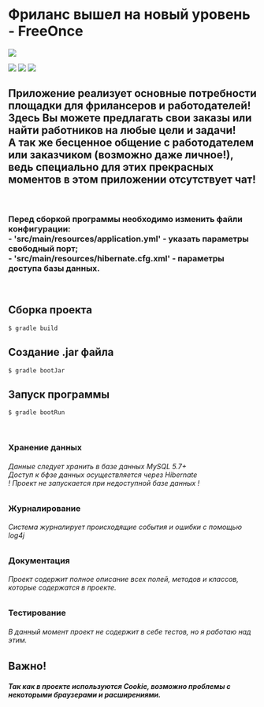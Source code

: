<h1>Фриланс вышел на новый уровень - FreeOnce</h1>
<p>
    <a>
        <img src="https://www.websparrow.org/wp-content/uploads/2019/08/spring.png">
    </a>
</p>
<div>
<a>
  <img src="https://camo.githubusercontent.com/417e7b5af4112c19772ec9e986c59e6076e4ad81/68747470733a2f2f63646e2e69636f6e73636f75742e636f6d2f69636f6e2f667265652f706e672d3235362f677261646c652d332d313137353032362e706e67">
</a>
<a>
  <img src="https://camo.githubusercontent.com/5c58a7bdd84854e504466628e57ff0ac3cd10d6e/68747470733a2f2f7777772e6d6174742d74686f726e746f6e2e6e65742f776f726470726573732f77702d636f6e74656e742f75706c6f6164732f30646437313933662d653734372d346131352d623739372d3831386239666163333635362d6d7973716c2e706e67">
</a> 
<a>
  <img src="https://camo.githubusercontent.com/74d9eb8a0b1aacf85908bdfe799cfe3982006672/687474703a2f2f7374617469632e6a626f73732e6f72672f68696265726e6174652f696d616765732f68696265726e6174655f6c6f676f5f7768697465626b675f32303070782e706e67">
</a> 
</div>

<h2>Приложение реализует основные потребности площадки для фрилансеров и работодателей!<br>Здесь Вы можете предлагать свои заказы или найти работников на любые цели и задачи!<br>А так же бесценное общение с работодателем или заказчиком (возможно даже личное!), ведь специально для этих прекрасных моментов в этом приложении отсутствует чат! </h2> <br>
<h3>Перед сборкой программы необходимо изменить файли конфигурации: <br>- 'src/main/resources/application.yml' - указать параметры свободный порт;<br>- 'src/main/resources/hibernate.cfg.xml' - параметры доступа базы данных.</h3><br>
<h2>Сборка проекта</h2>
  <pre><code>$ gradle build</code></pre>
<h2>Создание .jar файла</h2>
  <pre><code>$ gradle bootJar</code></pre>
<h2>Запуск программы</h2>
  <pre><code>$ gradle bootRun</code></pre>
<br>
<h3>Хранение данных</h3>
<h6>Данные следует хранить в базе данных MySQL 5.7+ <br>Доступ к бфзе данных осуществляется через Hibernate<br>
! Проект не запускается при недоступной базе данных !</h6>
<h3>Журналирование</h3>
<h6>Система журналирует происходящие события и ошибки с помощью log4j</h6>
<h3>Документация</h3>
<h6>Проект содержит полное описание всех полей, методов и классов, которые содержатся в проекте.</h6>
<h3>Тестирование</h3>
<h6>В данный момент проект не содержит в себе тестов, но я работаю над этим.</h6>
<h2>Важно!</h2>
<h5>Так как в проекте используются Cookie, возможно проблемы с некоторыми браузерами и расширениями.</h5>